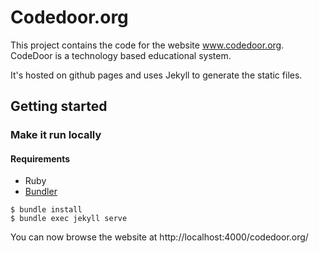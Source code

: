 # Codedoor.org


This project contains the code for the website www.codedoor.org. CodeDoor is a technology based educational system. 

It's hosted on github pages and uses Jekyll to generate the static files.


## Getting started

### Make it run locally

#### Requirements

* Ruby
* [Bundler](http://bundler.io/)

```shell
$ bundle install
$ bundle exec jekyll serve
```
You can now browse the website at http://localhost:4000/codedoor.org/
